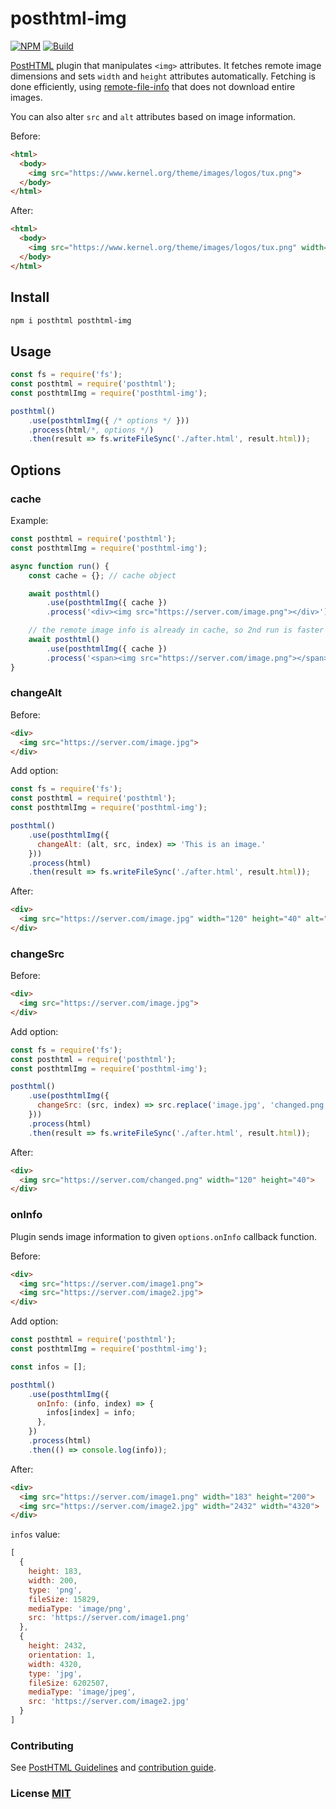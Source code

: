 # posthtml-img

[![NPM][npm]][npm-url]
[![Build][build]][build-badge]

[PostHTML](https://github.com/posthtml/posthtml) plugin that manipulates `<img>` attributes.
It fetches remote image dimensions and sets `width` and `height` attributes
automatically. Fetching is done efficiently, using
[remote-file-info](https://www.npmjs.com/package/remote-file-info) that does
not download entire images.

You can also alter `src` and `alt` attributes based on image information.

Before:
``` html
<html>
  <body>
    <img src="https://www.kernel.org/theme/images/logos/tux.png">
  </body>
</html>
```

After:
``` html
<html>
  <body>
    <img src="https://www.kernel.org/theme/images/logos/tux.png" width="104" height="120">
  </body>
</html>
```

## Install

``` bash
npm i posthtml posthtml-img
```

## Usage

``` js
const fs = require('fs');
const posthtml = require('posthtml');
const posthtmlImg = require('posthtml-img');

posthtml()
    .use(posthtmlImg({ /* options */ }))
    .process(html/*, options */)
    .then(result => fs.writeFileSync('./after.html', result.html));
```

## Options

### cache

Example:
``` js
const posthtml = require('posthtml');
const posthtmlImg = require('posthtml-img');

async function run() {
    const cache = {}; // cache object

    await posthtml()
        .use(posthtmlImg({ cache })
        .process('<div><img src="https://server.com/image.png"></div>');

    // the remote image info is already in cache, so 2nd run is faster
    await posthtml()
        .use(posthtmlImg({ cache })
        .process('<span><img src="https://server.com/image.png"></span>');
}
```

### changeAlt

Before:
``` html
<div>
  <img src="https://server.com/image.jpg">
</div>
```

Add option:
``` js
const fs = require('fs');
const posthtml = require('posthtml');
const posthtmlImg = require('posthtml-img');

posthtml()
    .use(posthtmlImg({
      changeAlt: (alt, src, index) => 'This is an image.'
    }))
    .process(html)
    .then(result => fs.writeFileSync('./after.html', result.html));
```

After:
``` html
<div>
  <img src="https://server.com/image.jpg" width="120" height="40" alt="This is an image.">
</div>
```

### changeSrc

Before:
``` html
<div>
  <img src="https://server.com/image.jpg">
</div>
```

Add option:
``` js
const fs = require('fs');
const posthtml = require('posthtml');
const posthtmlImg = require('posthtml-img');

posthtml()
    .use(posthtmlImg({
      changeSrc: (src, index) => src.replace('image.jpg', 'changed.png')
    }))
    .process(html)
    .then(result => fs.writeFileSync('./after.html', result.html));
```

After:
``` html
<div>
  <img src="https://server.com/changed.png" width="120" height="40">
</div>
```

### onInfo

Plugin sends image information to given `options.onInfo` callback function.

Before:
``` html
<div>
  <img src="https://server.com/image1.png">
  <img src="https://server.com/image2.jpg">
</div>
```

Add option:
``` js
const posthtml = require('posthtml');
const posthtmlImg = require('posthtml-img');

const infos = [];

posthtml()
    .use(posthtmlImg({
      onInfo: (info, index) => {
        infos[index] = info;
      },
    })
    .process(html)
    .then(() => console.log(info));
```

After:
``` html
<div>
  <img src="https://server.com/image1.png" width="183" height="200">
  <img src="https://server.com/image2.jpg" width="2432" width="4320">
</div>
```

`infos` value:
``` js
[
  {
    height: 183,
    width: 200,
    type: 'png',
    fileSize: 15829,
    mediaType: 'image/png',
    src: 'https://server.com/image1.png'
  },
  {
    height: 2432,
    orientation: 1,
    width: 4320,
    type: 'jpg',
    fileSize: 6202507,
    mediaType: 'image/jpeg',
    src: 'https://server.com/image2.jpg'
  }
]
```

### Contributing

See [PostHTML Guidelines](https://github.com/posthtml/posthtml/tree/master/docs) and [contribution guide](CONTRIBUTING.md).

### License [MIT](LICENSE)

[npm]: https://img.shields.io/npm/v/posthtml-img.svg
[npm-url]: https://npmjs.com/package/posthtml-img

[build]: https://travis-ci.org/iqqmuT/posthtml-img.svg?branch=master
[build-badge]: https://travis-ci.org/iqqmuT/posthtml-img?branch=master
